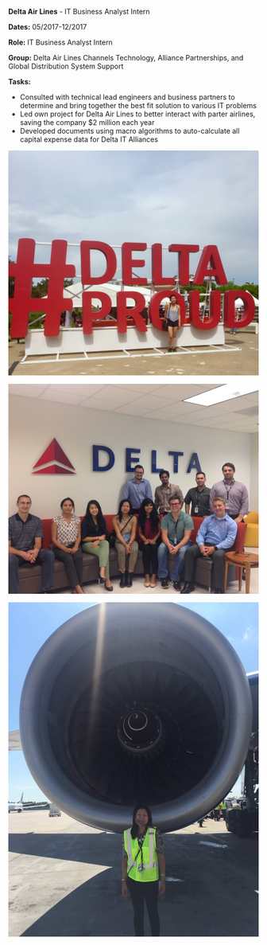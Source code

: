 **Delta Air Lines** - IT Business Analyst Intern

**Dates:** 05/2017-12/2017

**Role:** IT Business Analyst Intern

**Group:** Delta Air Lines Channels Technology, Alliance Partnerships, and Global Distribution System Support

**Tasks:**
- Consulted with technical lead engineers and business partners to determine and bring together the best fit solution to various IT problems
- Led own project for Delta Air Lines to better interact with parter airlines, saving the company $2 million each year
- Developed documents using macro algorithms to auto-calculate all capital expense data for Delta IT Alliances


![Test Image 1](img/delta_01.jpg)

![Test Image 2](img/delta_02.jpg)

![Test Image 3](img/delta_03.jpg)
